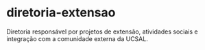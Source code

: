 # diretoria-extensao
Diretoria responsável por projetos de extensão, atividades sociais e integração com a comunidade externa da UCSAL.
